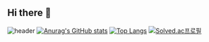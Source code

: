 ## Hi there 👋

<!--
**Leedong-uk/Leedong-uk** is a ✨ _special_ ✨ repository because its `README.md` (this file) appears on your GitHub profile.

Here are some ideas to get you started:

- 🔭 I’m currently working on ...
- 🌱 I’m currently learning ...
- 👯 I’m looking to collaborate on ...
- 🤔 I’m looking for help with ...
- 💬 Ask me about ...
- 📫 How to reach me: ...
- 😄 Pronouns: ...
- ⚡ Fun fact: ...
-->

![header](https://capsule-render.vercel.app/api?type=waving&color=auto&height=300&section=header&text=🐣동욱&fontSize=80&fontAlign=80)
[![Anurag's GitHub stats](https://github-readme-stats.vercel.app/api?username=Leedong-uk)](https://github.com/Leedong-uk/github-readme-stats) [![Top Langs](https://github-readme-stats.vercel.app/api/top-langs/?username=Leedong-uk)](https://github.com/Leedong-uk/github-readme-stats)
[![Solved.ac프로필](http://mazassumnida.wtf/api/v2/generate_badge?boj=du123kim)](https://solved.ac/du123kim)


